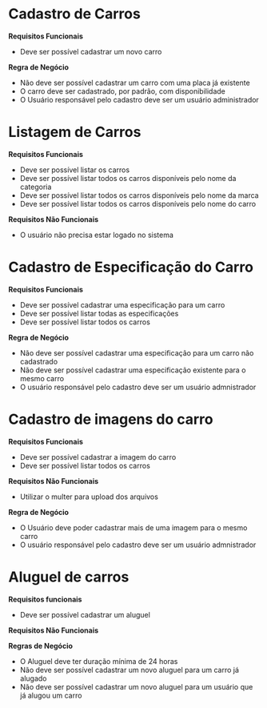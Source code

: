 # Cadastro de Carros

**Requisitos Funcionais**
- Deve ser possível cadastrar um novo carro

**Regra de Negócio**
- Não deve ser possível cadastrar um carro com uma placa já existente
- O carro deve ser cadastrado, por padrão, com disponibilidade
- O Usuário responsável pelo cadastro deve ser um usuário administrador


# Listagem de Carros

**Requisitos Funcionais**
- Deve ser possível listar os carros
- Deve ser possível listar todos os carros disponíveis pelo nome da categoria
- Deve ser possível listar todos os carros disponíveis pelo nome da marca
- Deve ser possível listar todos os carros disponíveis pelo nome do carro

**Requisitos Não Funcionais**
- O usuário não precisa estar logado no sistema


# Cadastro de Especificação do Carro

**Requisitos Funcionais**
- Deve ser possível cadastrar uma especificação para um carro
- Deve ser possível listar todas as especificações
- Deve ser possível listar todos os carros

**Regra de Negócio**
- Não deve ser possível cadastrar uma especificação para um carro não cadastrado
- Não deve ser possível cadastrar uma especificação existente para o mesmo carro
- O usuário responsável pelo cadastro deve ser um usuário admnistrador


# Cadastro de imagens do carro

**Requisitos Funcionais**
- Deve ser possível cadastrar a imagem do carro
- Deve ser possível listar todos os carros

**Requisitos Não Funcionais**
- Utilizar o multer para upload dos arquivos

**Regra de Negócio**
- O Usuário deve poder cadastrar mais de uma imagem para o mesmo carro
- O usuário responsável pelo cadastro deve ser um usuário admnistrador


# Aluguel de carros

**Requisitos funcionais**
- Deve ser possível cadastrar um aluguel

**Requisitos Não Funcionais**

**Regras de Negócio**
- O Aluguel deve ter duração mínima de 24 horas
- Não deve ser possível cadastrar um novo aluguel para um carro já alugado
- Não deve ser possível cadastrar um novo aluguel para um usuário que já alugou um carro

